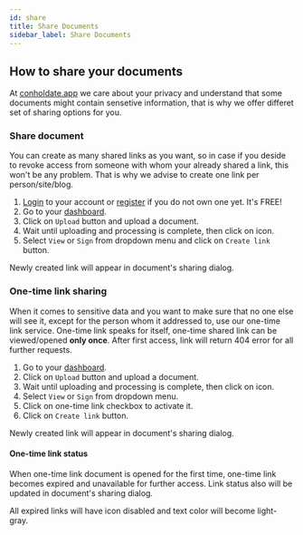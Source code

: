 ```yaml
---
id: share
title: Share Documents
sidebar_label: Share Documents
---
```


## How to share your documents
At [conholdate.app](https://conholdate.app) we care about your privacy and understand that some documents might contain sensetive information, that is why we offer differet set of sharing options for you.

### Share document
You can create as many shared links as you want, so in case if you deside to revoke access from someone with whom your already shared a link, this won't be any problem. That is why we advise to create one link per person/site/blog.
1. [Login](https://conholdate.app/signin) to your account or [register](https://conholdate.app/signin) if you do not own one yet. It's FREE!
1. Go to your [dashboard](https://dashboard.conholdate.app).
1. Click on `Upload` button and upload a document.
1. Wait until uploading and processing is complete, then click on <i class="fas fa-link"></i> icon.
1. Select `View` or `Sign` from dropdown menu and click on `Create link` button.

Newly created link will appear in document's sharing dialog.

### One-time link sharing
When it comes to sensitive data and you want to make sure that no one else will see it, except for the person whom it addressed to, use our one-time link service.
One-time link speaks for itself, one-time shared link can be viewed/opened **only once**. After first access, link will return 404 error for all further requests.
1. Go to your [dashboard](https://dashboard.conholdate.app).
1. Click on `Upload` button and upload a document.
1. Wait until uploading and processing is complete, then click on <i class="fas fa-link"></i> icon.
1. Select `View` or `Sign` from dropdown menu.
1. Click on one-time link checkbox to activate it.
1. Click on `Create link` button.

Newly created link will appear in document's sharing dialog.
 
#### One-time link status
When one-time link document is opened for the first time, one-time link becomes expired and unavailable for further access. Link status also will be updated in document's sharing dialog.

<i class="fas fa-info-circle"></i> All expired links will have <i class="far fa-copy"></i> icon disabled and text color will become light-gray.